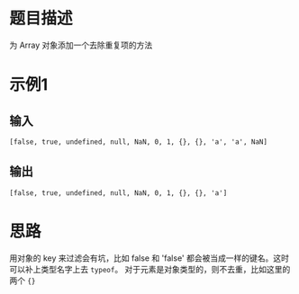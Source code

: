 # 题目描述

为 Array 对象添加一个去除重复项的方法

# 示例1

## 输入

```
[false, true, undefined, null, NaN, 0, 1, {}, {}, 'a', 'a', NaN]
```

## 输出

```
[false, true, undefined, null, NaN, 0, 1, {}, {}, 'a']
```

# 思路
用对象的 key 来过滤会有坑，比如 false 和 'false' 都会被当成一样的键名。这时可以补上类型名字上去 `typeof`。
对于元素是对象类型的，则不去重，比如这里的两个 `{}`
